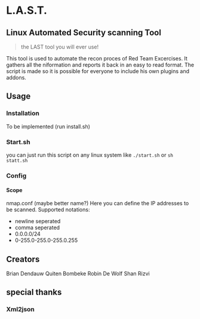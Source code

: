 # L.A.S.T.
## Linux Automated Security scanning Tool
> the LAST tool you will ever use!

This tool is used to automate the recon proces of Red Team Excercises. It gathers all the niformation and reports it back in an easy to read format. The script is made so it is possible for everyone to include his own plugins and addons.

## Usage
### Installation
To be implemented (run install.sh)

### Start.sh
you can just run this script on any linux system like `./start.sh` or `sh statt.sh`

### Config
#### Scope
nmap.conf (maybe better name?)
Here you can define the IP addresses to be scanned.
Supported notations:
- newline seperated
- comma seperated
- 0.0.0.0/24
- 0-255.0-255.0-255.0.255

## Creators
Brian Dendauw
Quiten Bombeke
Robin De Wolf
Shan Rizvi

## special thanks
### Xml2json
